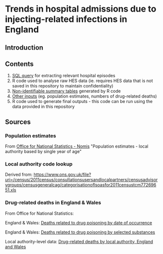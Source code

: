 # Trends in hospital admissions due to injecting-related infections in England

## Introduction

## Contents

1. [SQL query](https://github.com/danlewer/irid_trends/blob/main/HES_query.sql) for extracting relevant hospital episodes
2. R code used to analyse raw HES data (ie. requires HES data that is not saved in this repository to maintain confidentiality)
3. [Non-identifiable summary tables](https://github.com/danlewer/irid_trends/tree/main/summary_tables) generated by R code
4. [Other inputs](https://github.com/danlewer/irid_trends/tree/main/input_data) (eg. population estimates, numbers of drug-related deaths)
5. R code used to generate final outputs - this code can be run using the data provided in this repository

## Sources

### Population estimates

From [Office for National Statistics - Nomis](https://www.nomisweb.co.uk/datasets/pestsyoala) "Population estimates - local authority based by single year of age"

### Local authority code lookup 

Derived from:
https://www.ons.gov.uk/file?uri=/census/2011census/consultationsusersandlocalpartners/censusadvisorygroups/censusgeneralcag/categorisationoflsoasfor2011censustcm77269651.xls

### Drug-related deaths in England & Wales

From Office for National Statistics:

England & Wales: [Deaths related to drug poisoning by date of occurrence](https://www.ons.gov.uk/peoplepopulationandcommunity/birthsdeathsandmarriages/deaths/datasets/deathsrelatedtodrugpoisoningbydateofoccurrence)

England & Wales: [Deaths related to drug poisoning by selected substances](https://www.ons.gov.uk/peoplepopulationandcommunity/birthsdeathsandmarriages/deaths/datasets/deathsrelatedtodrugpoisoningbyselectedsubstances)

Local authority-level data: [Drug-related deaths by local authority, England and Wales](https://www.ons.gov.uk/peoplepopulationandcommunity/birthsdeathsandmarriages/deaths/datasets/drugmisusedeathsbylocalauthority)

